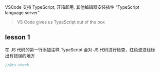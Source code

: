 VSCode 支持 TypeScript, 开箱即用, 其他编辑器安装插件 “TypeScript language server”

> VS Code gives us TypeScript out of the box

## lesson 1

在 JS 代码的第一行添加注释,TypeScript 会对 JS 代码进行检查，红色波浪线标出有错误的地方

```javascript
//@ts-check
```
